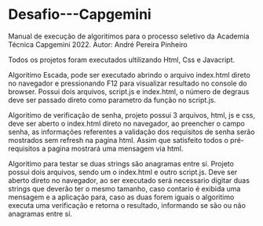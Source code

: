# Desafio---Capgemini

Manual de execução de algoritimos para o processo seletivo da Academia Técnica Capgemini 2022.
Autor: André Pereira Pinheiro

Todos os projetos foram executados ultilizando Html, Css e Javacript.

Algoritimo Escada, pode ser executado abrindo o arquivo index.html direto no navegador e pressionando F12 para visualizar resultado no console do browser.
Possui dois arquivos, script.js e index.html, o número de degraus deve ser passado direto como parametro da função no script.js.

Algoritimo de verificação de senha, projeto possui 3 arquivos, html, js e css, deve ser aberto o index.html direto no navegador, ao preencher o campo senha, as informações referentes a validação dos requisitos de senha serão mostrados sem refresh na pagina html. Assim que satisfeito todos o pré-requisitos a pagina mostrará uma mensagem via html.

Algoritimo para testar se duas strings são anagramas entre sí. Projeto possui dois arquivos, sendo um o index.html e outro script.js. Deve ser aberto direto no navegador, ao ser executado será necessario digitar duas strings que deverão ter o mesmo tamanho, caso contario é exibida uma mensagem e a aplicação para, caso as duas forem iguais o algoritimo executa uma verificação e retorna o resultado, informando se são ou não anagramas entre sí.
